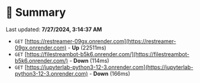 # 📖 Summary
Last updated: **7/27/2024, 3:14:37 AM**

- `GET` [https://restreamer-09gx.onrender.com](https://restreamer-09gx.onrender.com) - **Up** (22511ms)
- `GET` [https://filestreambot-b5k6.onrender.com/](https://filestreambot-b5k6.onrender.com/) - **Down** (114ms)
- `GET` [https://jupyterlab-python3-12-3.onrender.com](https://jupyterlab-python3-12-3.onrender.com) - **Down** (166ms)
